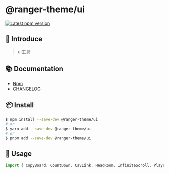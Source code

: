 # @ranger-theme/ui

<p>
  <a href='https://www.npmjs.com/package/@ranger-theme/ui'><img src='https://img.shields.io/npm/v/@ranger-theme/ui.svg' alt='Latest npm version'></a>
</p>

## 🎉 Introduce

> ui工具

## 📚 Documentation

- [Npm](https://www.npmjs.com/package/@ranger-theme/ui)
- [CHANGELOG](CHANGELOG.md)

## 📦 Install

```bash
$ npm install --save-dev @ranger-theme/ui
# or
$ yarn add --save-dev @ranger-theme/ui
# or
$ pnpm add --save-dev @ranger-theme/ui
```

## 🔨 Usage

```js
import { CopyBoard, CountDown, CsvLink, HeadRoom, InfiniteScroll, Player, Portal, PrintScreen } from '@ranger-theme/ui'
```

